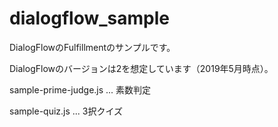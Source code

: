# dialogflow_sample

DialogFlowのFulfillmentのサンプルです。

DialogFlowのバージョンは2を想定しています（2019年5月時点）。


sample-prime-judge.js ... 素数判定

sample-quiz.js ... 3択クイズ
